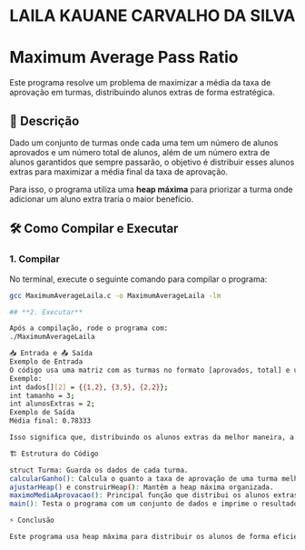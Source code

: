 # LAILA KAUANE CARVALHO DA SILVA
# Maximum Average Pass Ratio

Este programa resolve um problema de maximizar a média da taxa de aprovação em turmas, distribuindo alunos extras de forma estratégica.

## 📌 Descrição

Dado um conjunto de turmas onde cada uma tem um número de alunos aprovados e um número total de alunos, além de um número extra de alunos garantidos que sempre passarão, o objetivo é distribuir esses alunos extras para maximizar a média final da taxa de aprovação.

Para isso, o programa utiliza uma **heap máxima** para priorizar a turma onde adicionar um aluno extra traria o maior benefício.

## 🛠️ Como Compilar e Executar

### **1. Compilar**
No terminal, execute o seguinte comando para compilar o programa:

```sh
gcc MaximumAverageLaila.c -o MaximumAverageLaila -lm

## **2. Executar**

Após a compilação, rode o programa com:
./MaximumAverageLaila

📥 Entrada e 📤 Saída
Exemplo de Entrada
O código usa uma matriz com as turmas no formato [aprovados, total] e um número de alunos extras. 
Exemplo:
int dados[][2] = {{1,2}, {3,5}, {2,2}};
int tamanho = 3;
int alunosExtras = 2;
Exemplo de Saída
Média final: 0.78333

Isso significa que, distribuindo os alunos extras da melhor maneira, a média final da taxa de aprovação será aproximadamente 78,33%.

🏗️ Estrutura do Código

struct Turma: Guarda os dados de cada turma.
calcularGanho(): Calcula o quanto a taxa de aprovação de uma turma melhora ao adicionar um aluno extra.
ajustarHeap() e construirHeap(): Mantêm a heap máxima organizada.
maximoMediaAprovacao(): Principal função que distribui os alunos extras da melhor maneira.
main(): Testa o programa com um conjunto de dados e imprime o resultado.

⚡ Conclusão

Este programa usa heap máxima para distribuir os alunos de forma eficiente, garantindo que a média final seja a mais alta possível. Ele funciona para qualquer número de turmas e alunos extras, mantendo um bom desempenho.
